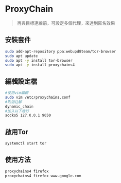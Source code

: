 # ProxyChain #

>再與目標連線前，可設定多個代理，來達到匿名效果

## 安裝套件 ##

```bash
sudo add-apt-repository ppa:webupd8team/tor-browser
sudo apt update
sudo apt -y install tor-browser
sudo apt -y install proxychains4
```

## 編輯設定檔 ##

```bash
#使用vim編輯
sudo vim /etc/proxychains.conf
#取消註解
dynamic_chain
#加入以下幾行
socks5 127.0.0.1 9050
```

## 啟用Tor ##

```bash
systemctl start tor 
```

## 使用方法 ##

```bash
proxychains4 firefox 
proxychains4 firefox www.google.com
```